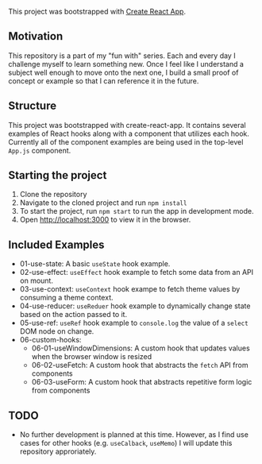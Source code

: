 This project was bootstrapped with [Create React App](https://github.com/facebook/create-react-app).

## Motivation

This repository is a part of my "fun with" series. Each and every day I challenge myself to learn something new. Once I feel like I understand a subject well enough to move onto the next one, I build a small proof of concept or example so that I can reference it in the future.

## Structure

This project was bootstrapped with create-react-app. It contains several examples of React hooks along with a component that utilizes each hook. Currently all of the component examples are being used in the top-level `App.js` component.

## Starting the project

1. Clone the repository
2. Navigate to the cloned project and run `npm install`
3. To start the project, run `npm start` to run the app in development mode.
4. Open [http://localhost:3000](http://localhost:3000) to view it in the browser.

## Included Examples

- 01-use-state: A basic `useState` hook example.
- 02-use-effect: `useEffect` hook example to fetch some data from an API on mount.
- 03-use-context: `useContext` hook exampe to fetch theme values by consuming a theme context.
- 04-use-reducer: `useReduer` hook example to dynamically change state based on the action passed to it.
- 05-use-ref: `useRef` hook example to `console.log` the value of a `select` DOM node on change.
- 06-custom-hooks:
  - 06-01-useWindowDimensions: A custom hook that updates values when the browser window is resized
  - 06-02-useFetch: A custom hook that abstracts the `fetch` API from components
  - 06-03-useForm: A custom hook that abstracts repetitive form logic from components

## TODO

- No further development is planned at this time. However, as I find use cases for other hooks (e.g. `useCalback`, `useMemo`) I will update this repository approriately.
